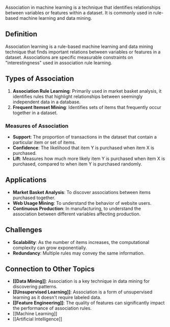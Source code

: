 Association in machine learning is a technique that identifies relationships between variables or features within a dataset. It is commonly used in rule-based machine learning and data mining.

## Definition

Association learning is a rule-based machine learning and data mining technique that finds important relations between variables or features in a dataset. Associations are specific measurable constraints on "interestingness" used in association rule learning.

## Types of Association

1. **Association Rule Learning**: Primarily used in market basket analysis, it identifies rules that highlight relationships between seemingly independent data in a database.
2. **Frequent Itemset Mining**: Identifies sets of items that frequently occur together in a dataset.

### Measures of Association

- **Support**: The proportion of transactions in the dataset that contain a particular item or set of items.
- **Confidence**: The likelihood that item Y is purchased when item X is purchased.
- **Lift**: Measures how much more likely item Y is purchased when item X is purchased, compared to when item Y is purchased randomly.

## Applications

- **Market Basket Analysis**: To discover associations between items purchased together.
- **Web Usage Mining**: To understand the behavior of website users.
- **Continuous Production**: In manufacturing, to understand the association between different variables affecting production.

## Challenges

- **Scalability**: As the number of items increases, the computational complexity can grow exponentially.
- **Redundancy**: Multiple rules may convey the same information.

## Connection to Other Topics

- **[[Data Mining]]**: Association is a key technique in data mining for discovering patterns.
- **[[Unsupervised Learning]]**: Association is a form of unsupervised learning as it doesn't require labeled data.
- **[[Feature Engineering]]**: The quality of features can significantly impact the performance of association rules.
- [[Machine Learning]]
- [[Artificial Intelligence]]